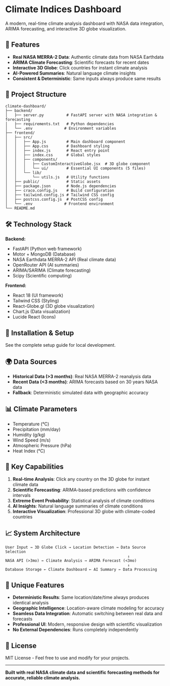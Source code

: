 # Climate Indices Dashboard

A modern, real-time climate analysis dashboard with NASA data integration, ARIMA forecasting, and interactive 3D globe visualization.

## 🚀 Features

- **Real NASA MERRA-2 Data**: Authentic climate data from NASA Earthdata
- **ARIMA Climate Forecasting**: Scientific forecasts for recent dates
- **Interactive 3D Globe**: Click countries for instant climate analysis
- **AI-Powered Summaries**: Natural language climate insights
- **Consistent & Deterministic**: Same inputs always produce same results

## 📁 Project Structure

```
climate-dashboard/
├── backend/
│   ├── server.py          # FastAPI server with NASA integration & forecasting
│   ├── requirements.txt   # Python dependencies
│   └── .env              # Environment variables
├── frontend/
│   ├── src/
│   │   ├── App.js         # Main dashboard component
│   │   ├── App.css        # Dashboard styling
│   │   ├── index.js       # React entry point
│   │   ├── index.css      # Global styles
│   │   ├── components/
│   │   │   ├── CustomInteractiveGlobe.jsx  # 3D globe component
│   │   │   └── ui/        # Essential UI components (5 files)
│   │   └── lib/
│   │       └── utils.js   # Utility functions
│   ├── public/            # Static assets
│   ├── package.json       # Node.js dependencies
│   ├── craco.config.js    # Build configuration
│   ├── tailwind.config.js # Tailwind CSS config
│   ├── postcss.config.js  # PostCSS config
│   └── .env              # Frontend environment
└── README.md
```

## 🛠️ Technology Stack

**Backend:**
- FastAPI (Python web framework)
- Motor + MongoDB (Database)
- NASA Earthdata MERRA-2 API (Real climate data)
- OpenRouter API (AI summaries)
- ARIMA/SARIMA (Climate forecasting)
- Scipy (Scientific computing)

**Frontend:**
- React 18 (UI framework)
- Tailwind CSS (Styling)
- React-Globe.gl (3D globe visualization)
- Chart.js (Data visualization)
- Lucide React (Icons)

## 🔧 Installation & Setup

See the complete setup guide for local development.

## 🌍 Data Sources

- **Historical Data (>3 months)**: Real NASA MERRA-2 reanalysis data
- **Recent Data (<3 months)**: ARIMA forecasts based on 30 years NASA data  
- **Fallback**: Deterministic simulated data with geographic accuracy

## 📊 Climate Parameters

- Temperature (°C)
- Precipitation (mm/day)  
- Humidity (g/kg)
- Wind Speed (m/s)
- Atmospheric Pressure (hPa)
- Heat Index (°C)

## 🎯 Key Capabilities

1. **Real-time Analysis**: Click any country on the 3D globe for instant climate data
2. **Scientific Forecasting**: ARIMA-based predictions with confidence intervals
3. **Extreme Event Probability**: Statistical analysis of climate conditions
4. **AI Insights**: Natural language summaries of climate conditions
5. **Interactive Visualization**: Professional 3D globe with climate-coded countries

## 📈 System Architecture

```
User Input → 3D Globe Click → Location Detection → Data Source Selection
                                                      ↓
NASA API (>3mo) ← Climate Analysis → ARIMA Forecast (<3mo)
                                                      ↓  
Database Storage ← Climate Dashboard ← AI Summary ← Data Processing
```

## 🌟 Unique Features

- **Deterministic Results**: Same location/date/time always produces identical analysis
- **Geographic Intelligence**: Location-aware climate modeling for accuracy
- **Seamless Data Integration**: Automatic switching between real data and forecasts
- **Professional UI**: Modern, responsive design with scientific visualization
- **No External Dependencies**: Runs completely independently

## 📄 License

MIT License - Feel free to use and modify for your projects.

---

**Built with real NASA climate data and scientific forecasting methods for accurate, reliable climate analysis.**
